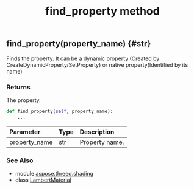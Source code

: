 ﻿---
title: find_property method
second_title: Aspose.3D for Python via .NET API References
description: 
type: docs
weight: 20
url: /python-net/aspose.threed.shading/lambertmaterial/find_property/
is_root: false
---

## find_property(property_name) {#str}

Finds the property.
It can be a dynamic property (Created by CreateDynamicProperty/SetProperty) 
or native property(Identified by its name)


### Returns 


The property.


```python
def find_property(self, property_name):
    ...
```


| Parameter | Type | Description |
| :- | :- | :- |
| property_name | str | Property name. |



### See Also
* module [aspose.threed.shading](../../)
* class [LambertMaterial](/3d/python-net/aspose.threed.shading/lambertmaterial)
